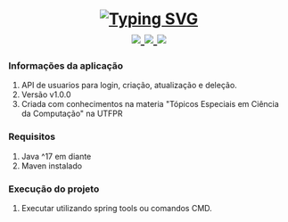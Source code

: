 <h1 align="center">
<a href="https://git.io/typing-svg"><img src="https://readme-typing-svg.herokuapp.com?font=Righteous&pause=1000&color=F1F7F5&background=FF565600&center=true&vCenter=true&width=500&height=70&lines=Projeto+Spring+Boot%3A+Reactive+Gateway;Dev%3A+Italo+Kaique" alt="Typing SVG" /></a>
<div align="center"> 
  <a href="mailto:italohyu122@gmail.com">
    <img src="https://img.shields.io/badge/Gmail-333333?style=for-the-badge&logo=gmail&logoColor=red" />
  </a>
  <a href="https://www.linkedin.com/in/italo-kaique-bertini-bueno-6839a8224?utm_source=share&utm_campaign=share_via&utm_content=profile&utm_medium=android_app" target="_blank">
    <img src="https://img.shields.io/badge/LinkedIn-0077B5?style=for-the-badge&logo=linkedin&logoColor=white" target="_blank" />
  </a>
  <a href="https://italokaique.theloopcode.com" target="_blank">
     <img src="https://img.shields.io/badge/Portfolio-FF5722?style=for-the-badge&logo=todoist&logoColor=white" target="_blank" /> <!-- sqlite, safari, google-chrome are other good icon options -->
  </a>
</div>
</h1>

### Informações da aplicação
1. API de usuarios para login, criação, atualização e deleção.
2. Versão v1.0.0
3. Criada com conhecimentos na materia "Tópicos Especiais em Ciência da Computação" na UTFPR

### Requisitos
1. Java ^17 em diante
2. Maven instalado

### Execução do projeto
1. Executar utilizando spring tools ou comandos CMD.
